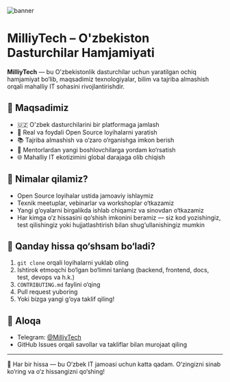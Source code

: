 ![banner](https://i.postimg.cc/pdMQWd5r/Pics-Art-25-05-02-10-59-14-702.png)

# MilliyTech – O'zbekiston Dasturchilar Hamjamiyati

**MilliyTech** — bu O'zbekistonlik dasturchilar uchun yaratilgan ochiq hamjamiyat bo‘lib, maqsadimiz texnologiyalar, bilim va tajriba almashish orqali mahalliy IT sohasini rivojlantirishdir.

## 🎯 Maqsadimiz

- 🇺🇿 O'zbek dasturchilarini bir platformaga jamlash
- 🤝 Real va foydali Open Source loyihalarni yaratish
- 📚 Tajriba almashish va o‘zaro o‘rganishga imkon berish
- 👥 Mentorlardan yangi boshlovchilarga yordam ko‘rsatish
- 🌐 Mahalliy IT ekotizimini global darajaga olib chiqish

## 🚀 Nimalar qilamiz?

- Open Source loyihalar ustida jamoaviy ishlaymiz
- Texnik meetuplar, vebinarlar va workshoplar o‘tkazamiz
- Yangi g‘oyalarni birgalikda ishlab chiqamiz va sinovdan o‘tkazamiz
- Har kimga o‘z hissasini qo‘shish imkonini beramiz — siz kod yozishingiz, test qilishingiz yoki hujjatlashtirish bilan shug‘ullanishingiz mumkin

## 🧩 Qanday hissa qo‘shsam bo‘ladi?

1. `git clone` orqali loyihalarni yuklab oling
2. Ishtirok etmoqchi bo‘lgan bo‘limni tanlang (backend, frontend, docs, test, devops va h.k.)
3. `CONTRIBUTING.md` faylini o‘qing
4. Pull request yuboring
5. Yoki bizga yangi g‘oya taklif qiling!

## 💬 Aloqa

- Telegram: [@MilliyTech](https://t.me/milliytech_uz)
- GitHub Issues orqali savollar va takliflar bilan murojaat qiling

---

🚨 Har bir hissa — bu O‘zbek IT jamoasi uchun katta qadam. O‘zingizni sinab ko‘ring va o‘z hissangizni qo‘shing!
